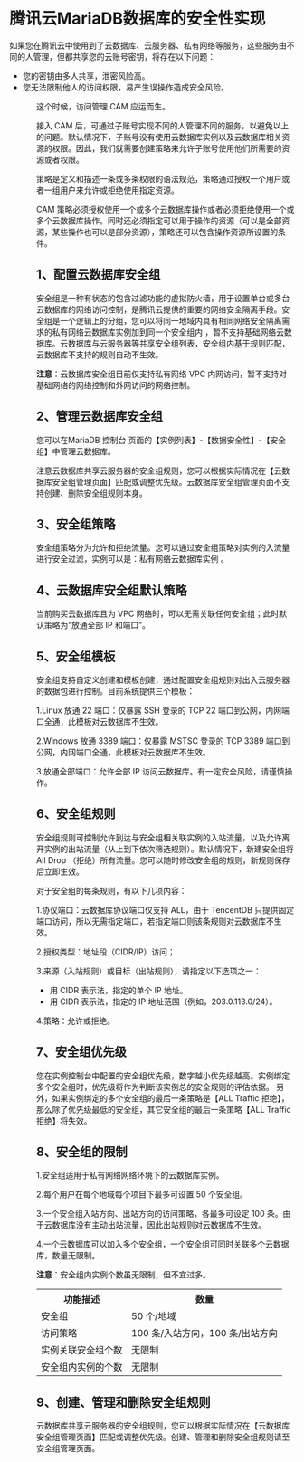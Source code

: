 # 腾讯云MariaDB数据库的安全性实现
如果您在腾讯云中使用到了云数据库、云服务器、私有网络等服务，这些服务由不同的人管理，但都共享您的云账号密钥，将存在以下问题：
<ul>
    <li>您的密钥由多人共享，泄密风险高。</li>
    <li>您无法限制他人的访问权限，易产生误操作造成安全风险。</li>
<ul>

这个时候，访问管理 CAM 应运而生。

接入 CAM 后，可通过子账号实现不同的人管理不同的服务，以避免以上的问题。默认情况下，子账号没有使用云数据库实例以及云数据库相关资源的权限。因此，我们就需要创建策略来允许子账号使用他们所需要的资源或者权限。

策略是定义和描述一条或多条权限的语法规范，策略通过授权一个用户或者一组用户来允许或拒绝使用指定资源。

CAM 策略必须授权使用一个或多个云数据库操作或者必须拒绝使用一个或多个云数据库操作。同时还必须指定可以用于操作的资源（可以是全部资源，某些操作也可以是部分资源），策略还可以包含操作资源所设置的条件。

## 1、配置云数据库安全组
安全组是一种有状态的包含过滤功能的虚拟防火墙，用于设置单台或多台云数据库的网络访问控制，是腾讯云提供的重要的网络安全隔离手段。安全组是一个逻辑上的分组，您可以将同一地域内具有相同网络安全隔离需求的私有网络云数据库实例加到同一个安全组内 ，暂不支持基础网络云数据库。云数据库与云服务器等共享安全组列表，安全组内基于规则匹配，云数据库不支持的规则自动不生效。

**注意**：云数据库安全组目前仅支持私有网络 VPC 内网访问，暂不支持对基础网络的网络控制和外网访问的网络控制。

## 2、管理云数据库安全组

您可以在MariaDB 控制台 页面的【实例列表】-【数据安全性】-【安全组】中管理云数据库。
 
注意云数据库共享云服务器的安全组规则，您可以根据实际情况在【云数据库安全组管理页面】匹配或调整优先级。云数据库安全组管理页面不支持创建、删除安全组规则本身。

## 3、安全组策略
安全组策略分为允许和拒绝流量。您可以通过安全组策略对实例的入流量进行安全过滤，实例可以是：私有网络云数据库实例 。

## 4、云数据库安全组默认策略

当前购买云数据库且为 VPC 网络时，可以无需关联任何安全组；此时默认策略为“放通全部 IP 和端口”。

## 5、安全组模板

安全组支持自定义创建和模板创建，通过配置安全组规则对出入云服务器的数据包进行控制。目前系统提供三个模板：

1.Linux 放通 22 端口：仅暴露 SSH 登录的 TCP 22 端口到公网，内网端口全通，此模板对云数据库不生效。

2.Windows 放通 3389 端口：仅暴露 MSTSC 登录的 TCP 3389 端口到公网，内网端口全通，此模板对云数据库不生效。

3.放通全部端口：允许全部 IP 访问云数据库。有一定安全风险，请谨慎操作。

## 6、安全组规则
安全组规则可控制允许到达与安全组相关联实例的入站流量，以及允许离开实例的出站流量（从上到下依次筛选规则）。默认情况下，新建安全组将 All Drop （拒绝）所有流量。您可以随时修改安全组的规则，新规则保存后立即生效。

对于安全组的每条规则，有以下几项内容：

1.协议端口：云数据库协议端口仅支持 ALL，由于 TencentDB 只提供固定端口访问，所以无需指定端口，若指定端口则该条规则对云数据库不生效。

2.授权类型：地址段（CIDR/IP）访问；

3.来源（入站规则）或目标（出站规则），请指定以下选项之一：
* 用 CIDR 表示法，指定的单个 IP 地址。
* 用 CIDR 表示法，指定的 IP 地址范围（例如，203.0.113.0/24）。

4.策略：允许或拒绝。

## 7、安全组优先级
您在实例控制台中配置的安全组优先级，数字越小优先级越高。实例绑定多个安全组时，优先级将作为判断该实例总的安全规则的评估依据。
另外，如果实例绑定的多个安全组的最后一条策略是【ALL Traffic 拒绝】，那么除了优先级最低的安全组，其它安全组的最后一条策略【ALL Traffic 拒绝】将失效。

## 8、安全组的限制

1.安全组适用于私有网络网络环境下的云数据库实例。

2.每个用户在每个地域每个项目下最多可设置 50 个安全组。

3.一个安全组入站方向、出站方向的访问策略，各最多可设定 100 条。由于云数据库没有主动出站流量，因此出站规则对云数据库不生效。

4.一个云数据库可以加入多个安全组，一个安全组可同时关联多个云数据库，数量无限制。

**注意**：安全组内实例个数虽无限制，但不宜过多。

<table>
    <tr>
        <th>功能描述</th>
        <th>数量</th>
    </tr>
    <tr>
        <td>安全组</td>
        <td>50 个/地域</td>
    </tr>
    <tr>
        <td>访问策略</td>
        <td>100 条/入站方向，100 条/出站方向</td>
    </tr>
    <tr>
        <td>实例关联安全组个数</td>
        <td>无限制</td>
    </tr>
    <tr>
        <td>安全组内实例的个数</td>
        <td>无限制</td>
    </tr>
</table>

## 9、创建、管理和删除安全组规则
云数据库共享云服务器的安全组规则，您可以根据实际情况在【云数据库安全组管理页面】匹配或调整优先级。创建、管理和删除安全组规则请至安全组管理页面。









